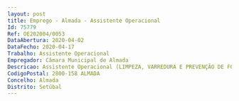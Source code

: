 ```yaml
--- 
layout: post
title: Emprego - Almada - Assistente Operacional
Id: 75779
Ref: OE202004/0053
DataAbertura: 2020-04-02
DataFecho: 2020-04-17
Trabalho: Assistente Operacional
Empregador: Câmara Municipal de Almada
Descricao: Assistente Operacional (LIMPEZA, VARREDURA E PREVENÇÃO DE FOGOS FLORESTAIS)   Corte de ervas  Recolha de resíduos urbanos dos contentores  Recolha de resíduos urbanos em sacos dos contentores das praias  Varredura manual  Despejo de papeleiras  Recolha de resíduos nas envolventes dos ecopontos e contentores  Lavagem de vias  Lavagem de contentores e papeleiras  Limpeza de matas e florestas.
CodigoPostal: 2800-158 ALMADA
Concelho: Almada
Distrito: Setúbal
--- 
```

